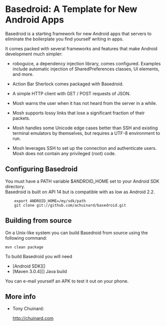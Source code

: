 Basedroid: A Template for New Android Apps 
======================

Basedroid is a starting framework for new Android apps that servers to eliminate the boilerplate you find yourself writing in apps.

It comes packed with several frameworks and features that make Android development much simpler:

   * roboguice, a dependency injection library, comes configured.  Examples include automatic injection of 
     SharedPreferences classes, UI elements, and more.

   * Action Bar Sherlock comes packaged with Basedroid.

   * A simple HTTP client with GET / POST requests of JSON. 

   * Mosh warns the user when it has not heard from the server
     in a while.

   * Mosh supports lossy links that lose a significant fraction
     of their packets.

   * Mosh handles some Unicode edge cases better than SSH and existing
     terminal emulators by themselves, but requires a UTF-8
     environment to run.

   * Mosh leverages SSH to set up the connection and authenticate
     users. Mosh does not contain any privileged (root) code.

Configuring Basedroid
------------

  You must have a PATH variable $ANDROID_HOME set to your Android SDK directory.  
  Basedroid is built on API 14 but is compatible with as low as Android 2.2.

        export ANDROID_HOME=/my/sdk/path
        git clone git://github.com/achuinard/basedroid.git

Building from source
--------------------

  On a Unix-like system you can build Basedroid from source using the following
  command:

    mvn clean package

  To build Basedroid you will need

  * [Android SDK][]
  * [Maven 3.0.4][] Java build 

  You can e-mail yourself an APK to test it out on your phone.


More info
---------

  * Tony Chuinard:

    <http://chuinard.com>
